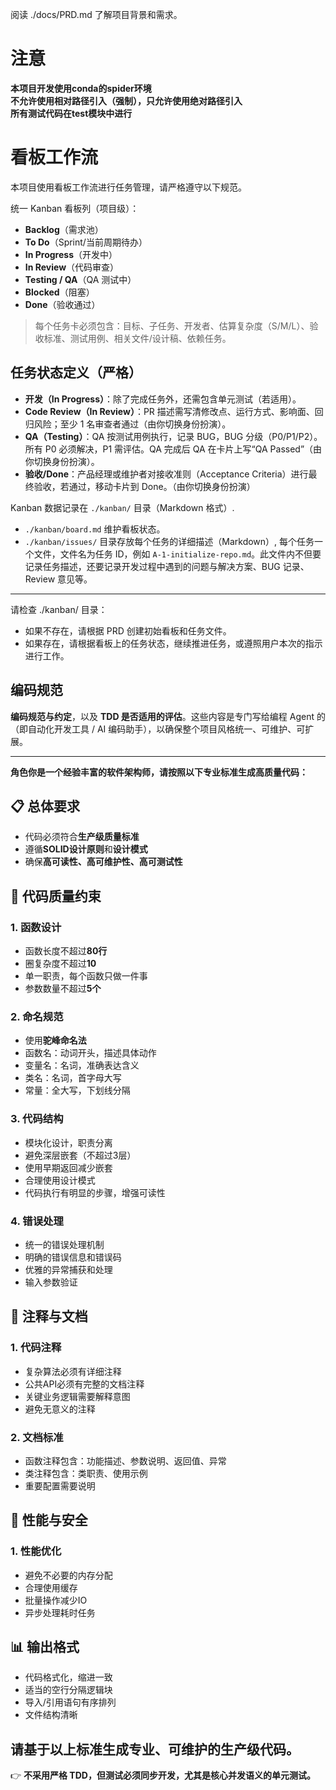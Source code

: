
阅读 ./docs/PRD.md 了解项目背景和需求。
# 注意
**本项目开发使用conda的spider环境**  
**不允许使用相对路径引入（强制），只允许使用绝对路径引入**  
**所有测试代码在test模块中进行** 

# 看板工作流

本项目使用看板工作流进行任务管理，请严格遵守以下规范。

统一 Kanban 看板列（项目级）：

* **Backlog**（需求池）
* **To Do**（Sprint/当前周期待办）
* **In Progress**（开发中）
* **In Review**（代码审查）
* **Testing / QA**（QA 测试中）
* **Blocked**（阻塞）
* **Done**（验收通过）

> 每个任务卡必须包含：目标、子任务、开发者、估算复杂度（S/M/L）、验收标准、测试用例、相关文件/设计稿、依赖任务。

## 任务状态定义（严格）

* **开发（In Progress）**：除了完成任务外，还需包含单元测试（若适用）。
* **Code Review（In Review）**：PR 描述需写清修改点、运行方式、影响面、回归风险；至少 1 名审查者通过（由你切换身份扮演）。
* **QA（Testing）**：QA 按测试用例执行，记录 BUG，BUG 分级（P0/P1/P2）。所有 P0 必须解决，P1 需评估。QA 完成后 QA 在卡片上写“QA Passed”（由你切换身份扮演）。
* **验收/Done**：产品经理或维护者对接收准则（Acceptance Criteria）进行最终验收，若通过，移动卡片到 Done。（由你切换身份扮演）

Kanban 数据记录在 `./kanban/` 目录（Markdown 格式）.
- `./kanban/board.md` 维护看板状态。
- `./kanban/issues/` 目录存放每个任务的详细描述（Markdown）, 每个任务一个文件，文件名为任务 ID，例如 `A-1-initialize-repo.md`。此文件内不但要记录任务描述，还要记录开发过程中遇到的问题与解决方案、BUG 记录、Review 意见等。

---

请检查 ./kanban/ 目录：
- 如果不存在，请根据 PRD 创建初始看板和任务文件。
- 如果存在，请根据看板上的任务状态，继续推进任务，或遵照用户本次的指示进行工作。

## 编码规范
 **编码规范与约定**，以及 **TDD 是否适用的评估**。这些内容是专门写给编程 Agent 的（即自动化开发工具 / AI 编码助手），以确保整个项目风格统一、可维护、可扩展。

---

**角色你是一个经验丰富的软件架构师，请按照以下专业标准生成高质量代码：**

## 📋 **总体要求**
- 代码必须符合**生产级质量标准**
- 遵循**SOLID设计原则**和**设计模式**
- 确保**高可读性、高可维护性、高可测试性**

## 🔧 **代码质量约束**

### 1. 函数设计
- 函数长度不超过**80行**
- 圈复杂度不超过**10**
- 单一职责，每个函数只做一件事
- 参数数量不超过**5个**

### 2. 命名规范
- 使用**驼峰命名法**
- 函数名：动词开头，描述具体动作
- 变量名：名词，准确表达含义
- 类名：名词，首字母大写
- 常量：全大写，下划线分隔

### 3. 代码结构
- 模块化设计，职责分离
- 避免深层嵌套（不超过3层）
- 使用早期返回减少嵌套
- 合理使用设计模式
- 代码执行有明显的步骤，增强可读性

### 4. 错误处理
- 统一的错误处理机制
- 明确的错误信息和错误码
- 优雅的异常捕获和处理
- 输入参数验证

## 📝 **注释与文档**

### 1. 代码注释
- 复杂算法必须有详细注释
- 公共API必须有完整的文档注释
- 关键业务逻辑需要解释意图
- 避免无意义的注释

### 2. 文档标准
- 函数注释包含：功能描述、参数说明、返回值、异常
- 类注释包含：类职责、使用示例
- 重要配置需要说明

## 🚀 **性能与安全**

### 1. 性能优化
- 避免不必要的内存分配
- 合理使用缓存
- 批量操作减少IO
- 异步处理耗时任务


## 📊 **输出格式**
- 代码格式化，缩进一致
- 适当的空行分隔逻辑块
- 导入/引用语句有序排列
- 文件结构清晰


请基于以上标准生成专业、可维护的生产级代码。
---


👉 **不采用严格 TDD，但测试必须同步开发，尤其是核心并发语义的单元测试。**
